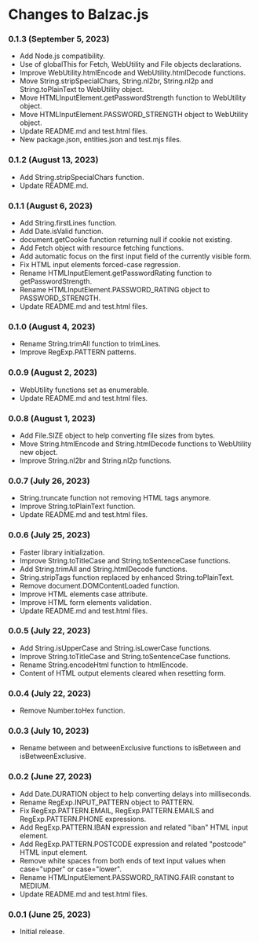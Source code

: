 # Changes to Balzac.js

### 0.1.3 (September 5, 2023)

* Add Node.js compatibility.
* Use of globalThis for Fetch, WebUtility and File objects declarations.
* Improve WebUtility.htmlEncode and WebUtility.htmlDecode functions.
* Move String.stripSpecialChars, String.nl2br, String.nl2p and String.toPlainText to WebUtility object.
* Move HTMLInputElement.getPasswordStrength function to WebUtility object.
* Move HTMLInputElement.PASSWORD_STRENGTH object to WebUtility object.
* Update README.md and test.html files.
* New package.json, entities.json and test.mjs files.

### 0.1.2 (August 13, 2023)

* Add String.stripSpecialChars function.
* Update README.md.

### 0.1.1 (August 6, 2023)

* Add String.firstLines function.
* Add Date.isValid function.
* document.getCookie function returning null if cookie not existing.
* Add Fetch object with resource fetching functions.
* Add automatic focus on the first input field of the currently visible form.
* Fix HTML input elements forced-case regression.
* Rename HTMLInputElement.getPasswordRating function to getPasswordStrength.
* Rename HTMLInputElement.PASSWORD_RATING object to PASSWORD_STRENGTH.
* Update README.md and test.html files.

### 0.1.0 (August 4, 2023)

* Rename String.trimAll function to trimLines.
* Improve RegExp.PATTERN patterns.

### 0.0.9 (August 2, 2023)

* WebUtility functions set as enumerable.
* Update README.md and test.html files.

### 0.0.8 (August 1, 2023)

* Add File.SIZE object to help converting file sizes from bytes.
* Move String.htmlEncode and String.htmlDecode functions to WebUtility new object.
* Improve String.nl2br and String.nl2p functions.

### 0.0.7 (July 26, 2023)

* String.truncate function not removing HTML tags anymore.
* Improve String.toPlainText function.
* Update README.md and test.html files.

### 0.0.6 (July 25, 2023)

* Faster library initialization.
* Improve String.toTitleCase and String.toSentenceCase functions.
* Add String.trimAll and String.htmlDecode functions.
* String.stripTags function replaced by enhanced String.toPlainText.
* Remove document.DOMContentLoaded function.
* Improve HTML elements case attribute.
* Improve HTML form elements validation.
* Update README.md and test.html files.

### 0.0.5 (July 22, 2023)

* Add String.isUpperCase and String.isLowerCase functions.
* Improve String.toTitleCase and String.toSentenceCase functions.
* Rename String.encodeHtml function to htmlEncode.
* Content of HTML output elements cleared when resetting form.

### 0.0.4 (July 22, 2023)

* Remove Number.toHex function.

### 0.0.3 (July 10, 2023)

* Rename between and betweenExclusive functions to isBetween and isBetweenExclusive.

### 0.0.2 (June 27, 2023)

* Add Date.DURATION object to help converting delays into milliseconds.
* Rename RegExp.INPUT_PATTERN object to PATTERN.
* Fix RegExp.PATTERN.EMAIL, RegExp.PATTERN.EMAILS and RegExp.PATTERN.PHONE expressions.
* Add RegExp.PATTERN.IBAN expression and related "iban" HTML input element.
* Add RegExp.PATTERN.POSTCODE expression and related "postcode" HTML input element.
* Remove white spaces from both ends of text input values when case="upper" or case="lower".
* Rename HTMLInputElement.PASSWORD_RATING.FAIR constant to MEDIUM.
* Update README.md and test.html files.

### 0.0.1 (June 25, 2023)

* Initial release.
